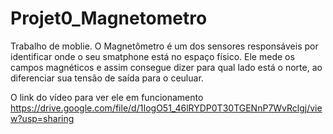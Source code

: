 # Projet0_Magnetometro
Trabalho de moblie.
O Magnetômetro é um dos sensores responsáveis por identificar onde o seu smatphone está no espaço físico.
Ele mede os campos magnéticos e assim consegue dizer para qual lado está o norte, ao diferenciar sua tensão de saída para o ceuluar.

O link do vídeo para ver ele em funcionamento
https://drive.google.com/file/d/1IogO51_46lRYDP0T30TGENnP7WvRclgj/view?usp=sharing
